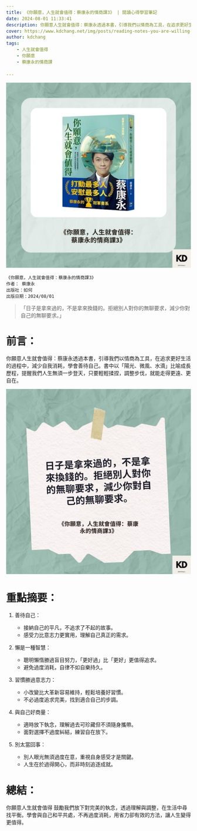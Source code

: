 ```yaml
---
title: 《你願意，人生就會值得：蔡康永的情商課3》 | 閱讀心得學習筆記
date: 2024-08-01 11:33:41
description: 你願意人生就會值得：蔡康永透過本書，引導我們以情商為工具，在追求更好生活的過程中，減少自我消耗，學會善待自己。書中以「陽光、微風、水滴」比喻成長歷程，提醒我們人生無須一步登天，只要輕輕揉捏，調整步伐，就能走得更遠、更自在。
cover: https://www.kdchang.net/img/posts/reading-notes-you-are-willing-life-will-be-worth-it-1.jpg
author: kdchang
tags: 
    - 人生就會值得
    - 你願意
    - 蔡康永的情商課

---
```


![](img/posts/reading-notes-you-are-willing-life-will-be-worth-it-1.jpg)

```
《你願意，人生就會值得：蔡康永的情商課3》
作者： 蔡康永
出版社：如何
出版日期：2024/08/01
```

> 「日子是拿來過的，不是拿來換錢的。拒絕別人對你的無聊要求，減少你對自己的無聊要求。」

# 前言：  
你願意人生就會值得：蔡康永透過本書，引導我們以情商為工具，在追求更好生活的過程中，減少自我消耗，學會善待自己。書中以「陽光、微風、水滴」比喻成長歷程，提醒我們人生無須一步登天，只要輕輕揉捏，調整步伐，就能走得更遠、更自在。

![](img/posts/reading-notes-you-are-willing-life-will-be-worth-it-2.jpg)

# 重點摘要：
1. 善待自己：
   - 接納自己的平凡，不追求了不起的故事。
   - 感受力比意志力更實用，理解自己真正的需求。

2. 懶是一種智慧：
   - 聰明懶惰勝過盲目努力，「更好過」比「更好」更值得追求。
   - 避免過度消耗，自律不如自樂持久。

3. 習慣勝過意志力：
   - 小改變比大革新容易維持，輕鬆培養好習慣。
   - 不必過度追求完美，找到適合自己的步調。

4. 與自己好商量：
   - 適時放下執念，理解過去可珍藏但不須隨身攜帶。
   - 面對選擇不過度糾結，練習自在放下。

5. 別太當回事：
   - 別人眼光無須過度在意，重視自身感受才是關鍵。
   - 人生在於過得開心，而非時刻追逐成就。

# 總結：  
你願意人生就會值得 鼓勵我們放下對完美的執念，透過理解與調整，在生活中尋找平衡。學會與自己和平共處，不再過度消耗，用省力卻有效的方法，讓人生變得更值得。